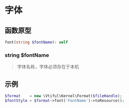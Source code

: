 # 字体

## **函数原型**

```php
font(string $fontName): self
```

### **string $fontName**

> 字体名称，字体必须存在于本机

## 示例

```php
$format    = new \Vtiful\Kernel\Format($fileHandle);
$fontStyle = $format->font('FontName')->toResource();
```

